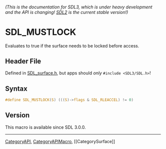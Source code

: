 ###### (This is the documentation for SDL3, which is under heavy development and the API is changing! [SDL2](https://wiki.libsdl.org/SDL2/) is the current stable version!)
# SDL_MUSTLOCK

Evaluates to true if the surface needs to be locked before access.

## Header File

Defined in [SDL_surface.h](https://github.com/libsdl-org/SDL/blob/main/include/SDL3/SDL_surface.h), but apps should _only_ `#include <SDL3/SDL.h>`!

## Syntax

```c
#define SDL_MUSTLOCK(S) (((S)->flags & SDL_RLEACCEL) != 0)
```

## Version

This macro is available since SDL 3.0.0.

----
[CategoryAPI](CategoryAPI), [CategoryAPIMacro](CategoryAPIMacro), [[CategorySurface]]



